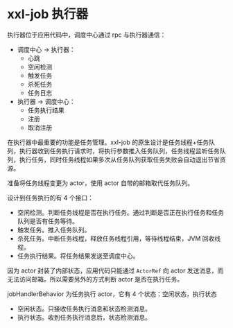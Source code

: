 # xxl-job 执行器

执行器位于应用代码中，调度中心通过 rpc 与执行器通信：

* 调度中心 -> 执行器：
    * 心跳
    * 空闲检测
    * 触发任务
    * 杀死任务
    * 任务日志
* 执行器 -> 调度中心：
    * 任务执行结果
    * 注册
    * 取消注册

在执行器中最重要的功能是任务管理。xxl-job 的原生设计是任务线程+任务队列，执行器收到任务执行请求时，将执行参数推入任务队列，任务线程监听任务队列，执行任务，同时任务线程如果多次从任务队列获取任务失败会自动退出节省资源。

准备将任务线程变更为 actor，使用 actor 自带的邮箱取代任务队列。

设计到任务执行的有 4 个接口：

* 空闲检测。判断任务线程是否在执行任务。通过判断是否正在执行任务和任务队列是否有任务等待。
* 触发任务。推入任务队列。
* 杀死任务。中断任务线程，释放任务线程引用，等待线程结束，JVM 回收线程。
* 任务执行结果。将任务结果发送至调度中心。

因为 actor 封装了内部状态，应用代码只能通过 `ActorRef` 向 actor 发送消息，而无法访问邮箱。所以需要另外的方式判断 actor 是否在执行任务。



jobHandlerBehavior 为任务执行 actor，它有 4 个状态：空闲状态，执行状态

* 空闲状态。只接收任务执行消息和状态检测消息。
* 执行状态。收到任务执行消息后，状态检测消息。

